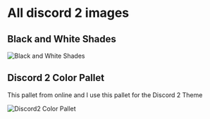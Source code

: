 # All discord 2 images

## Black and White Shades

![Black and White Shades](https://dj-jr30.github.io/ACE-BetterDiscord/BetterDiscord/Dev/Files/images/Discord2/BlackToWhiteShades_ColorPallet.png)

## Discord 2 Color Pallet

This pallet from online and I use this pallet for the Discord 2 Theme

![Discord2 Color Pallet](https://dj-jr30.github.io/ACE-BetterDiscord/BetterDiscord/Dev/Files/images/Discord2/Discord2_ColorPallet.jpg)
